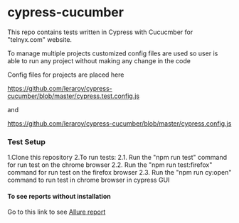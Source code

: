 # cypress-cucumber

This repo contains tests written in Cypress with Cucucmber for "telnyx.com" website.


To manage multiple projects customized config files are used so user is able to run any project without making any change in the code

Config files for projects are placed here

https://github.com/leraroy/cypress-cucumber/blob/master/cypress.test.config.js

and

https://github.com/leraroy/cypress-cucumber/blob/master/cypress.config.js

### Test Setup

1.Clone this repository
2.To run tests:
   2.1. Run the "npm run test" command for run test on the chrome browser</li>
   2.2. Run the "npm run test:firefox" command for run test on the firefox browser</li>
   2.3. Run the "npm run cy:open" command to run test in chrome browser in cypress GUI</li>
   
   
#### To see reports without installation
Go to this link to see [Allure report](https://leraroy.github.io/cypress-cucumber/)
